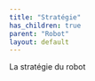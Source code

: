 ```yaml
---
title: "Stratégie"
has_children: true
parent: "Robot"
layout: default
---
```


La stratégie du robot